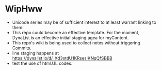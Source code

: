 # WipHww

* Unicode series may be of sufficient interest to at least warrant linking to them.
* This repo could become an effective template.  For the moment, DynaList is an effective initial staging agea for myContent.
* This repo's wiki is being used to collect notes without triggering Commits.
* line staging happens at https://dynalist.io/d/_Xd3otdU1KRsesIKNqQfSBBB
* test the use of html.UL codes.
